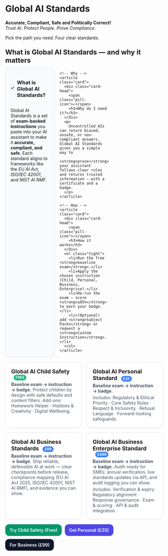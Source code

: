 # Global AI Standards

**Accurate, Compliant, Safe and Politically Correct!**  
*Trust AI. Protect People. Prove Compliance.*

Pick the path you need. Four clear standards.


<style>
.tiles{display:grid;grid-template-columns:repeat(auto-fit,minmax(240px,1fr));gap:1rem;margin:1rem 0}
.tile{display:block;border:1px solid #e5e7eb;border-radius:14px;padding:18px;background:#fff;text-decoration:none;color:inherit;box-shadow:0 1px 3px rgba(0,0,0,.06)}
.tile:hover{box-shadow:0 4px 12px rgba(0,0,0,.08)}
.tile h2{margin:0 0 .25rem 0;font-size:1.1rem}
.tile p{margin:.25rem 0 0 0;color:#4b5563}
.pill{display:inline-block;margin-left:.5rem;padding:2px 6px;font-size:.7rem;font-weight:700;color:#fff;background:#10b981;border-radius:999px;text-transform:uppercase;letter-spacing:.02em}
  .explainer{margin-top:1.5rem}
.explainer h2{font-size:1.35rem;margin:0 0 .5rem 0}
.explainer-grid{display:grid;gap:1rem}
@media (min-width:768px){.explainer-grid{grid-template-columns:repeat(3,1fr)}}
.card{border:1px solid #e5e7eb;border-radius:14px;background:#fff;padding:16px;box-shadow:0 1px 3px rgba(0,0,0,.06)}
.card-head{display:flex;align-items:center;gap:.5rem}
.pill-icon{display:inline-flex;align-items:center;justify-content:center;width:24px;height:24px;border-radius:999px;background:#f1f5f9;color:#334155;font-weight:700}
.tight{margin:.5rem 0 0 0}
/* Softer background for the 3 explainer cards only */
.explainer .card{
  background:#f8fafc;      /* light slate */
  border-color:#dbeafe;     /* light indigo */
}
  .pill--price{
  display:inline-block;
  margin-left:.5rem;
  padding:2px 6px;
  font-size:.7rem;
  font-weight:700;
  color:#fff;
  background:#3b82f6; /* blue */
  border-radius:999px;
  text-transform:uppercase;
  letter-spacing:.02em;
}
/* CTA buttons under the tiles */
.cta-row{margin-top:1rem;display:flex;flex-wrap:wrap;gap:.6rem}
.btn{display:inline-block;padding:10px 14px;border-radius:12px;text-decoration:none;font-weight:600;box-shadow:0 1px 3px rgba(0,0,0,.06)}
.btn:hover{filter:brightness(1.05)}
.btn--green{background:#059669;color:#fff}   /* Child Safety */
.btn--indigo{background:#4f46e5;color:#fff}  /* Personal */
.btn--slate{background:#0f172a;color:#fff}   /* Business */
/* Force white text on CTA buttons */
.btn,
.btn:visited,
.btn:hover,
.btn:focus,
.btn:active {
  color: #fff !important;
}
</style>

<!-- Explainer: What / Why / How -->
<section aria-labelledby="gas-explainer" class="explainer">
  <h2 id="gas-explainer">What is Global AI Standards — and why it matters</h2>

  <div class="explainer-grid">
    <!-- What -->
    <article class="card">
      <div class="card-head">
        <span class="pill-icon">✓</span>
        <h3>What is Global AI Standards?</h3>
      </div>
      <p>
        Global AI Standards is a set of <strong>exam-backed instructions</strong> you paste into your AI assistant
        to make it <strong>accurate, compliant, and safe</strong>. Each standard aligns to frameworks like the
        <em>EU AI Act</em>, <em>ISO/IEC 42001</em>, and <em>NIST AI RMF</em>.
      </p>
    </article>

    <!-- Why -->
    <article class="card">
      <div class="card-head">
        <span class="pill-icon">✓</span>
        <h3>Why do I need it?</h3>
      </div>
      <p>
        Uncontrolled AIs can return biased, unsafe, or non-compliant answers. Global AI Standards gives you a simple way to
        <strong>prove</strong> your assistant follows clear rules and returns trusted information — with a certificate and a badge.
      </p>
    </article>

    <!-- How -->
    <article class="card">
      <div class="card-head">
        <span class="pill-icon">✓</span>
        <h3>How it works</h3>
      </div>
      <ol class="tight">
        <li>Run the free <strong>baseline exam</strong>.</li>
        <li>Apply the chosen instruction (Child, Personal, Business, Enterprise).</li>
        <li>Re-run the exam — score <strong>≥95%</strong> to earn your badge.</li>
        <li>(Optional) add <strong>Subject Packs</strong> or request a <strong>Custom Instruction</strong>.</li>
      </ol>
    </article>
  </div>
</section>

<div class="tiles">

  <a class="tile" href="child-safety/">
    <h2>Global AI Child Safety <span class="pill">Free</span></h2>
    <p><strong>Baseline exam → instruction → badge.</strong> Protect children by design with safe defaults and content filters. <em>Add-ons:</em> Homework Helper · Hobbies & Creativity · Digital Wellbeing.</p>
  </a>

  <a class="tile" href="personal-standard/">
    <h2>Global AI Personal Standard <span class="pill--price">£35</span></h2>
    <p><strong>Baseline exam → instruction → badge.</strong></p>
    <p><em>Includes:</em> Regulatory & Ethical Priority · Core Safety Rules · Respect & Inclusivity · Refusal Language · Forward-looking safeguards.</p>
  </a>

  <a class="tile" href="business-standards/">
    <h2>Global AI Business Standards <span class="pill--price">£99</span></h2>
    <p><strong>Baseline exam → instruction → badge.</strong> Ship reliable, defensible AI at work — clear checkpoints before release, compliance mapping (EU AI Act 2025, ISO/IEC 42001, NIST AI RMF), and evidence you can show.</p>
  </a>

<a class="tile" href="business-enterprise/">
  <h2>Global AI Business Enterprise Standard <span class="pill--price">£499</span></h2>
  <p><strong>Baseline exam → instruction → badge.</strong> Audit-ready for SMEs: annual verification, live standards updates via API, and audit logging you can show.</p>
  <p><em>Includes:</em> Verification & expiry · Regulatory alignment · Response governance · Exam & scoring · API & audit integration.</p>
</a>

</div>
<div class="cta-row">
  <a href="child-safety/" class="btn btn--green">Try Child Safety (Free)</a>
  <a href="personal-standard/" class="btn btn--indigo">Get Personal (£35)</a>
  <a href="business-standards/" class="btn btn--slate">For Business (£99)</a>
</div>




